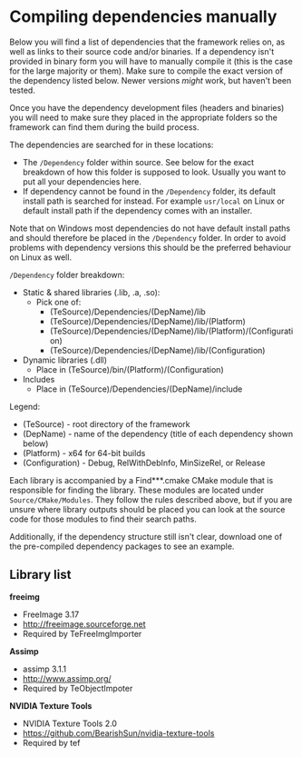 # Compiling dependencies manually

Below you will find a list of dependencies that the framework relies on, as well as links to their source code and/or binaries. If a dependency isn't provided in binary form you will have to manually compile it (this is the case for the large majority or them). Make sure to compile the exact version of the dependency listed below. Newer versions *might* work, but haven't been tested. 

Once you have the dependency development files (headers and binaries) you will need to make sure they placed in the appropriate folders so the framework can find them during the build process. 

The dependencies are searched for in these locations:
- The `/Dependency` folder within source. See below for the exact breakdown of how this folder is supposed to look. Usually you want to put all your dependencies here.
- If dependency cannot be found in the `/Dependency` folder, its default install path is searched for instead. For example `usr/local` on Linux or default install path if the dependency comes with an installer. 

Note that on Windows most dependencies do not have default install paths and should therefore be placed in the `/Dependency` folder. In order to avoid problems with dependency versions this should be the preferred behaviour on Linux as well. 

`/Dependency` folder breakdown:
- Static & shared libraries (.lib, .a, .so): 
  - Pick one of:
    - (TeSource)/Dependencies/(DepName)/lib
    - (TeSource)/Dependencies/(DepName)/lib/(Platform)
    - (TeSource)/Dependencies/(DepName)/lib/(Platform)/(Configuration)
    - (TeSource)/Dependencies/(DepName)/lib/(Configuration)
- Dynamic libraries (.dll)
  - Place in (TeSource)/bin/(Platform)/(Configuration)
- Includes
  - Place in (TeSource)/Dependencies/(DepName)/include  

Legend:
- (TeSource) - root directory of the framework
- (DepName) - name of the dependency (title of each dependency shown below)
- (Platform) - x64 for 64-bit builds
- (Configuration) - Debug, RelWithDebInfo, MinSizeRel, or Release 

Each library is accompanied by a Find***.cmake CMake module that is responsible for finding the library. These modules are located under `Source/CMake/Modules`. They follow the rules described above, but if you are unsure where library outputs should be placed you can look at the source code for those modules to find their search paths.

Additionally, if the dependency structure still isn't clear, download one of the pre-compiled dependency packages to see an example.  

## Library list 

**freeimg**
- FreeImage 3.17
- http://freeimage.sourceforge.net
- Required by TeFreeImgImporter

**Assimp**
- assimp 3.1.1
- http://www.assimp.org/
- Required by TeObjectImpoter

**NVIDIA Texture Tools**
- NVIDIA Texture Tools 2.0
- https://github.com/BearishSun/nvidia-texture-tools
- Required by tef